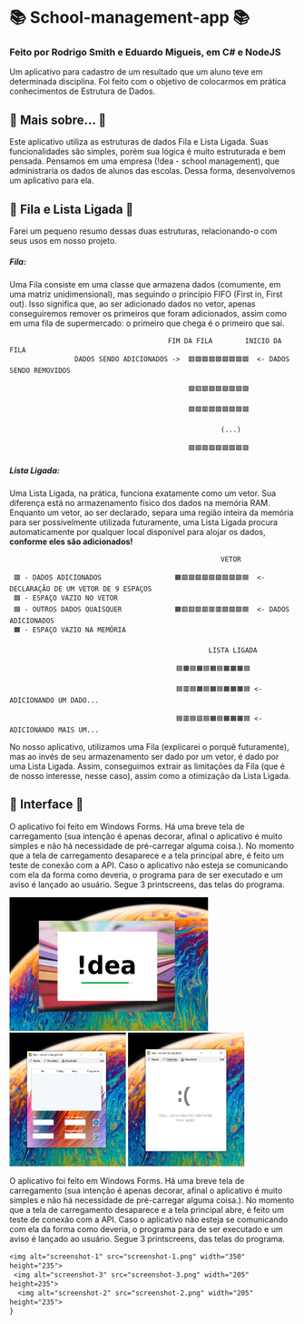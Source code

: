# 📚 School-management-app 📚
### Feito por Rodrigo Smith e Eduardo Migueis, em C# e NodeJS

Um aplicativo para cadastro de um resultado que um aluno teve em determinada disciplina. Foi feito com o objetivo de colocarmos em prática conhecimentos de Estrutura de Dados.

## 🔵 Mais sobre... 🔵
Este aplicativo utiliza as estruturas de dados Fila e Lista Ligada. Suas funcionalidades são simples, porém sua lógica é muito estruturada e bem pensada. Pensamos em uma empresa (!dea - school management), que administraria os dados de alunos das escolas. Dessa forma, desenvolvemos um aplicativo para ela.

## 💽 Fila e Lista Ligada 💽
Farei um pequeno resumo dessas duas estruturas, relacionando-o com seus usos em nosso projeto.

##### Fila:
Uma Fila consiste em uma classe que armazena dados (comumente, em uma matriz unidimensional), mas seguindo o princípio FIFO (First in, First out). Isso significa que, ao ser adicionado dados no vetor, apenas conseguiremos remover os primeiros que foram adicionados, assim como em uma fila de supermercado: o primeiro que chega é o primeiro que sai.
                                                
                                           FIM DA FILA        INICIO DA FILA
                    DADOS SENDO ADICIONADOS ->  🟥🟩🟩🟩🟩🟩🟩🟩🟩  <- DADOS SENDO REMOVIDOS
                                                
                                                🟩🟥🟩🟩🟩🟩🟩🟩🟩

                                                🟩🟩🟥🟩🟩🟩🟩🟩🟩
                                                
                                                        (...)

                                                🟩🟩🟩🟩🟩🟩🟩🟩🟥

##### Lista Ligada:
Uma Lista Ligada, na prática, funciona exatamente como um vetor. Sua diferença está no armazenamento físico dos dados na memória RAM. Enquanto um vetor, ao ser declarado, separa uma região inteira da memória para ser possivelmente utilizada futuramente, uma Lista Ligada procura automaticamente por qualquer local disponível para alojar os dados, **conforme eles são adicionados!**

                                                        VETOR
                                                          
     🟥 - DADOS ADICIONADOS                  🟧🟩🟩🟩🟩🟩🟩🟩🟩🟩🟦  <- DECLARAÇÃO DE UM VETOR DE 9 ESPAÇOS
     🟩 - ESPAÇO VAZIO NO VETOR
     🟦 - OUTROS DADOS QUAISQUER             🟧🟥🟥🟥🟥🟥🟥🟩🟩🟩🟦  <- DADOS ADICIONADOS
     🟧 - ESPAÇO VAZIO NA MEMÓRIA                                            
                                                
                                                     LISTA LIGADA
                                                
                                             🟦🟧🟦🟧🟦🟧🟦🟧🟧🟧🟦 
                                             
                                             🟦🟥🟦🟧🟦🟧🟦🟧🟧🟧🟦 <- ADICIONANDO UM DADO...
                                             
                                             🟦🟥🟦🟥🟦🟧🟦🟧🟧🟧🟦 <- ADICIONANDO MAIS UM...
                                             
                                             
No nosso aplicativo, utilizamos uma Fila (explicarei o porquê futuramente), mas ao invés de seu armazenamento ser dado por um vetor, é dado por uma Lista Ligada. Assim, conseguimos extrair as limitações da Fila (que é de nosso interesse, nesse caso), assim como a otimização da Lista Ligada.

## 🎨 Interface 🎨
O aplicativo foi feito em Windows Forms. Há uma breve tela de carregamento (sua intenção é apenas decorar, afinal o aplicativo é muito simples e não há necessidade de pré-carregar alguma coisa.). No momento que a tela de carregamento desaparece e a tela principal abre, é feito um teste de conexão com a API. Caso o aplicativo não esteja se comunicando com ela da forma como deveria, o programa para de ser executado e um aviso é lançado ao usuário. Segue 3 printscreens, das telas do programa. <br>
                                                                                                                     
<img alt="screenshot-1" src="screenshot-1.png" width="350" height="235">
<img alt="screenshot-3" src="screenshot-3.png" width="205" height="235">
<img alt="screenshot-2" src="screenshot-2.png" width="205" height="235"> <br>
                                                            
O aplicativo foi feito em Windows Forms. Há uma breve tela de carregamento (sua intenção é apenas decorar, afinal o aplicativo é muito simples e não há necessidade de pré-carregar alguma coisa.). No momento que a tela de carregamento desaparece e a tela principal abre, é feito um teste de conexão com a API. Caso o aplicativo não esteja se comunicando com ela da forma como deveria, o programa para de ser executado e um aviso é lançado ao usuário. Segue 3 printscreens, das telas do programa.                                                        
```{r}
<img alt="screenshot-1" src="screenshot-1.png" width="350" height="235">
 <img alt="screenshot-3" src="screenshot-3.png" width="205" height=235">
  <img alt="screenshot-2" src="screenshot-2.png" width="205" height="235"> 
}
```
